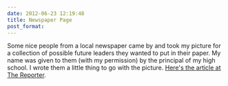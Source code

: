 ```yaml
---
date: 2012-06-23 12:19:48
title: Newspaper Page
post_format:
---
```


Some nice people from a local newspaper came by and took my picture for a collection of possible future leaders they wanted to put in their paper. My name was given to them (with my permission) by the principal of my high school. I wrote them a little thing to go with the picture. [Here's the article at The Reporter](http://allaroundphilly.newspaperdirect.com/epaper/showlink.aspx?bookmarkid=7ULZHPK883G4&linkid=0b89df21-9cd0-41d7-8204-e5b173a5d1e9&pdaffid=eYo465aBp0JDSEEzR%2f29FQ%3d%3d).

